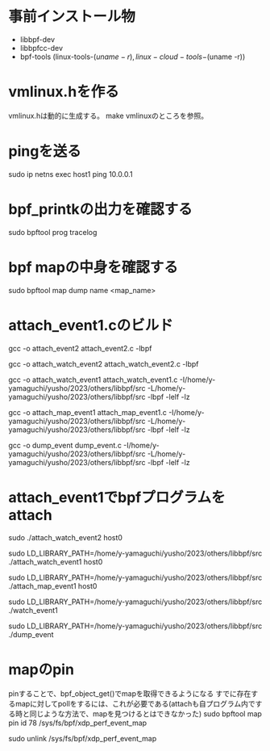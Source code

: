 # 事前インストール物
- libbpf-dev
- libbpfcc-dev
- bpf-tools (linux-tools-$(uname -r), linux-cloud-tools-$(uname -r))


# vmlinux.hを作る
vmlinux.hは動的に生成する。
make vmlinuxのところを参照。

# pingを送る
sudo ip netns exec host1 ping 10.0.0.1

# bpf_printkの出力を確認する
sudo bpftool prog tracelog

# bpf mapの中身を確認する
sudo bpftool map dump name <map_name>


# attach_event1.cのビルド
gcc -o attach_event2 attach_event2.c -lbpf

gcc -o attach_watch_event2 attach_watch_event2.c -lbpf

gcc -o attach_watch_event1 attach_watch_event1.c -I/home/y-yamaguchi/yusho/2023/others/libbpf/src -L/home/y-yamaguchi/yusho/2023/others/libbpf/src -lbpf -lelf -lz

gcc -o attach_map_event1 attach_map_event1.c -I/home/y-yamaguchi/yusho/2023/others/libbpf/src -L/home/y-yamaguchi/yusho/2023/others/libbpf/src -lbpf -lelf -lz

gcc -o dump_event dump_event.c -I/home/y-yamaguchi/yusho/2023/others/libbpf/src -L/home/y-yamaguchi/yusho/2023/others/libbpf/src -lbpf -lelf -lz

# attach_event1でbpfプログラムをattach
sudo ./attach_watch_event2 host0

sudo LD_LIBRARY_PATH=/home/y-yamaguchi/yusho/2023/others/libbpf/src ./attach_watch_event1 host0

sudo LD_LIBRARY_PATH=/home/y-yamaguchi/yusho/2023/others/libbpf/src ./attach_map_event1 host0

sudo LD_LIBRARY_PATH=/home/y-yamaguchi/yusho/2023/others/libbpf/src ./watch_event1

sudo LD_LIBRARY_PATH=/home/y-yamaguchi/yusho/2023/others/libbpf/src ./dump_event


# mapのpin
pinすることで、bpf_object_get()でmapを取得できるようになる
すでに存在するmapに対してpollをするには、これが必要である(attachも自プログラム内でする時と同じような方法で、mapを見つけるとはできなかった)
sudo bpftool map pin id 78 /sys/fs/bpf/xdp_perf_event_map

sudo unlink /sys/fs/bpf/xdp_perf_event_map
